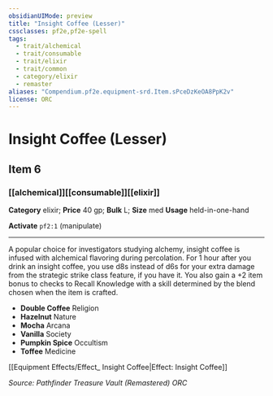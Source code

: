 ```yaml
---
obsidianUIMode: preview
title: "Insight Coffee (Lesser)"
cssclasses: pf2e,pf2e-spell
tags:
  - trait/alchemical
  - trait/consumable
  - trait/elixir
  - trait/common
  - category/elixir
  - remaster
aliases: "Compendium.pf2e.equipment-srd.Item.sPceDzKeOA8PpK2v"
license: ORC
---
```

# Insight Coffee (Lesser)
## Item 6
### [[alchemical]][[consumable]][[elixir]]

**Category** elixir; 
**Price** 40 gp; 
**Bulk** L; **Size** med
**Usage** held-in-one-hand

**Activate** `pf2:1` (manipulate)

* * *

A popular choice for investigators studying alchemy, insight coffee is infused with alchemical flavoring during percolation. For 1 hour after you drink an insight coffee, you use d8s instead of d6s for your extra damage from the strategic strike class feature, if you have it. You also gain a +2 item bonus to checks to Recall Knowledge with a skill determined by the blend chosen when the item is crafted.

*   **Double Coffee** Religion
*   **Hazelnut** Nature
*   **Mocha** Arcana
*   **Vanilla** Society
*   **Pumpkin Spice** Occultism
*   **Toffee** Medicine

[[Equipment Effects/Effect_ Insight Coffee|Effect: Insight Coffee]]

*Source: Pathfinder Treasure Vault (Remastered)*
*ORC*